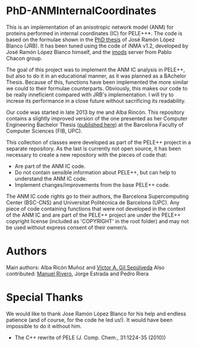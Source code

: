 # PhD-ANMInternalCoordinates

This is an implementation of an anisotropic network model (ANM) for proteins performed in internal coordinates (IC) for PELE++*. The code is based on the formulae shown in the [PhD thesis](http://tdx.cat/handle/10803/81963) of José Ramón López Blanco (JRB). It has been tuned using the code of iNMA v1.2, developed by José Ramón López Blanco himself,  and  the [imods](http://imods.chaconlab.org/) server from Pablo Chacon group.

The goal of this project was to implement the ANM IC analysis in PELE++, but also to do it in an educational manner, as it was planned as a BAchelor Thesis. Because of this, functions have been implemented the more similar we could to their formulae counterparts. Obviously, this makes our code to be really inneficient compared with JRB's implementation. I will try to increse its performance in a close future without sacrificing its readability.

Our code was started in late 2013 by me and Alba Rincón. This repository contains a slightly improved version of the one presented  as her Computer Engineering Bachelor Thesis ([published here](http://hdl.handle.net/2099.1/24417)) at the Barcelona Faculty of Computer Sciences (FIB, UPC). 

This collection of classes were developed as part of the PELE++ project in a separate repository. As the last is currently not open source, it has been necessary to create a new repository with the pieces of code that:
- Are part of the ANM IC code.
- Do not contain sensible information about PELE++, but can help to understand the ANM IC code.
- Implement changes/improvements from the base PELE++ code.  

The ANM IC code rights go to their authors, the Barcelona Supercomputing Center (BSC-CNS) and Universitat Politécnica de Barcelona (UPC). Any piece of code containing functions that were not developed in the context of the ANM IC and are part of the PELE++ project are under the PELE++ copyright license (included as 'COPYRIGHT' in the root folder) and may not be used without express consent of their owner/s.  

# Authors
Main authors: Alba Ricón Muñoz and [Víctor A. Gil Sepúlveda](http://victor-gil-sepulveda.github.io/)
Also contributed: [Manuel Rivero](http://garajeando.blogspot.com.es/), Jorge Estrada and Pedro Riera

# Special Thanks
We would like to thank Jose Ramón López Blanco for his help and endless patience (and of course, for the code he led us!). It would have been impossible to do it without him.

* The C++ rewrite of PELE (J. Comp. Chem., 31:1224-35 (2010))
